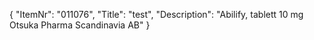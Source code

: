 {
  "ItemNr": "011076",
  "Title": "test",
  "Description": "Abilify, tablett 10 mg Otsuka Pharma Scandinavia AB"
}